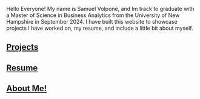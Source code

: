 Hello Everyone! My name is Samuel Volpone, and Im track to graduate with a Master of Science in Business Analytics from the University of New Hampshire in September 2024. I have built this website to showcase projects I have worked on, my resume, and include a little bit about myself. 


## [Projects](./projects.md)
## [Resume](./resume.md)
## [About Me!](./about.md)
